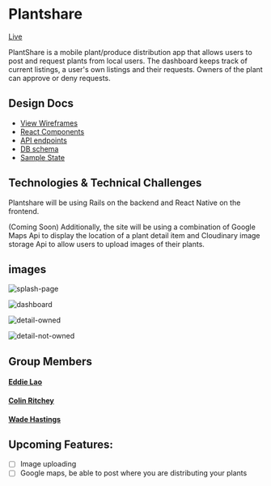 # Plantshare

[Live][demo]

[demo]:https://colinritchey.github.io/PlantShareDemo/

PlantShare is a mobile plant/produce distribution app that allows users
to post and request plants from local users. The dashboard keeps track of
current listings, a user's own listings and their requests. Owners of the
plant can approve or deny requests.



## Design Docs
* [View Wireframes][wireframes]
* [React Components][components]
* [API endpoints][api-endpoints]
* [DB schema][schema]
* [Sample State][sample-state]

[wireframes]: docs/wireframes
[components]: docs/component-hierarchy.md
[sample-state]: docs/sample-state.md
[api-endpoints]: docs/api-endpoints.md
[schema]: docs/schema.md

## Technologies & Technical Challenges

Plantshare will be using Rails on the backend and React Native on the frontend.

(Coming Soon) Additionally, the site will be using a combination of Google Maps Api to display the location of a plant detail item and Cloudinary image storage Api to allow users to upload images of their plants.

## images

![splash-page](docs/images/Splash-page.png)

![dashboard](docs/images/dashboard.png)

![detail-owned](docs/images/detail-owned.png)

![detail-not-owned](docs/images/detail-not-owned.png)

## Group Members

#### [Eddie Lao](https://github.com/eddielao)

#### [Colin Ritchey](https://github.com/colinritchey)

#### [Wade Hastings](https://github.com/whasting)

## Upcoming Features:

  - [ ] Image uploading
  - [ ] Google maps, be able to post where you are distributing your plants

